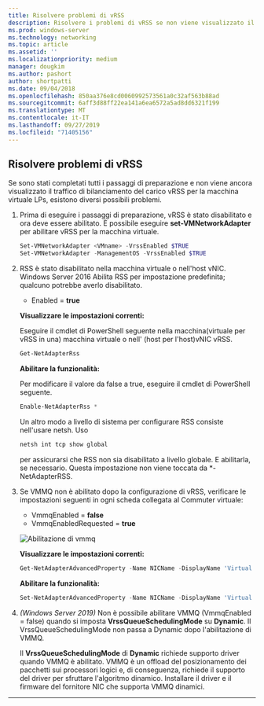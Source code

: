 ```yaml
---
title: Risolvere problemi di vRSS
description: Risolvere i problemi di vRSS se non viene visualizzato il traffico di bilanciamento del carico vRSS per la macchina virtuale LPs.
ms.prod: windows-server
ms.technology: networking
ms.topic: article
ms.assetid: ''
ms.localizationpriority: medium
manager: dougkim
ms.author: pashort
author: shortpatti
ms.date: 09/04/2018
ms.openlocfilehash: 850aa376e8cd0060992573561a0c32af563b88ad
ms.sourcegitcommit: 6aff3d88ff22ea141a6ea6572a5ad8dd6321f199
ms.translationtype: MT
ms.contentlocale: it-IT
ms.lasthandoff: 09/27/2019
ms.locfileid: "71405156"
---
```

## <a name="resolve-vrss-issues"></a>Risolvere problemi di vRSS

Se sono stati completati tutti i passaggi di preparazione e non viene ancora visualizzato il traffico di bilanciamento del carico vRSS per la macchina virtuale LPs, esistono diversi possibili problemi.

1. Prima di eseguire i passaggi di preparazione, vRSS è stato disabilitato e ora deve essere abilitato. È possibile eseguire **set-VMNetworkAdapter** per abilitare vRSS per la macchina virtuale.

   ```PowerShell
   Set-VMNetworkAdapter <VMname> -VrssEnabled $TRUE
   Set-VMNetworkAdapter -ManagementOS -VrssEnabled $TRUE
   ```

2. RSS è stato disabilitato nella macchina virtuale o nell'host vNIC. Windows Server 2016 Abilita RSS per impostazione predefinita; qualcuno potrebbe averlo disabilitato. 

   - Enabled = **true**

   **Visualizzare le impostazioni correnti:** 

   Eseguire il cmdlet di PowerShell seguente nella macchina\(virtuale per vRSS in una\) macchina virtuale o nell' \(host per l'host\)vNIC vRSS.

   ```PowerShell
   Get-NetAdapterRss
   ```

   **Abilitare la funzionalità:** 

   Per modificare il valore da false a true, eseguire il cmdlet di PowerShell seguente.

   ```PowerShell
   Enable-NetAdapterRss *
   ```
   
   Un altro modo a livello di sistema per configurare RSS consiste nell'usare netsh. Uso 
   
    ```cmd
   netsh int tcp show global
   ```
   
   per assicurarsi che RSS non sia disabilitato a livello globale. E abilitarla, se necessario. Questa impostazione non viene toccata da *-NetAdapterRSS.

3. Se VMMQ non è abilitato dopo la configurazione di vRSS, verificare le impostazioni seguenti in ogni scheda collegata al Commuter virtuale:

   - VmmqEnabled = **false**
   - VmmqEnabledRequested = **true**

   ![Abilitazione di vmmq](../../media/vmmq-enabled.png)

   **Visualizzare le impostazioni correnti:** 

   ```PowerShell
   Get-NetAdapterAdvancedProperty -Name NICName -DisplayName 'Virtual Switch RSS'
   ```

   **Abilitare la funzionalità:** 

   ```PowerShell
   Set-NetAdapterAdvancedProperty -Name NICName -DisplayName 'Virtual Switch RSS' -DisplayValue Enabled”
   ```
 
4. _(Windows Server 2019)_ Non è possibile abilitare VMMQ (VmmqEnabled = false) quando si imposta **VrssQueueSchedulingMode** su **Dynamic**. Il VrssQueueSchedulingMode non passa a Dynamic dopo l'abilitazione di VMMQ.<p>Il **VrssQueueSchedulingMode** di **Dynamic** richiede supporto driver quando VMMQ è abilitato.  VMMQ è un offload del posizionamento dei pacchetti sui processori logici e, di conseguenza, richiede il supporto del driver per sfruttare l'algoritmo dinamico.  Installare il driver e il firmware del fornitore NIC che supporta VMMQ dinamici.



---
